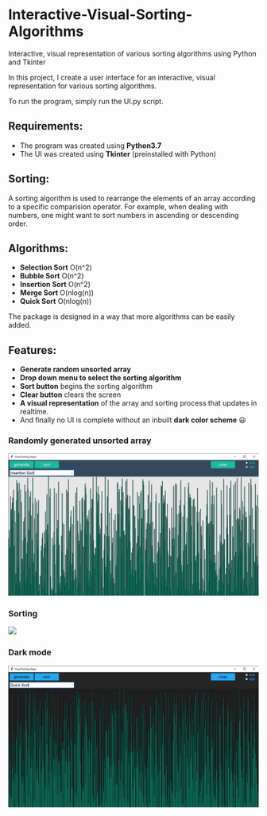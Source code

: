 # Interactive-Visual-Sorting-Algorithms
Interactive, visual representation of various sorting algorithms using Python and Tkinter

In this project, I create a user interface for an interactive, visual representation for various sorting algorithms.

To run the program, simply run the UI.py script.

## Requirements:
* The program was created using **Python3.7**
* The UI was created using **Tkinter** (preinstalled with Python)

## Sorting:
A sorting algorithm is used to rearrange the elements of an array according to a specific comparision operator. For example, when dealing with numbers, one might want to sort numbers in ascending or descending order. 

## Algorithms:
* **Selection Sort** O(n^2)
* **Bubble Sort** O(n^2)
* **Insertion Sort** O(n^2)
* **Merge Sort** O(nlog(n))
* **Quick Sort** O(nlog(n))

The package is designed in a way that more algorithms can be easily added. 

## Features:
* **Generate random unsorted array**
* **Drop down menu to select the sorting algorithm**
* **Sort button** begins the sorting algorithm
* **Clear button** clears the screen
* **A visual representation** of the array and sorting process that updates in realtime.
* And finally no UI is complete without an inbuilt **dark color scheme** :smiley:

### Randomly generated unsorted array

<img src="media/unsorted.png">

### Sorting

<img src="media/sorting.gif">

### Dark mode

<img src="media/dark mode.png">
